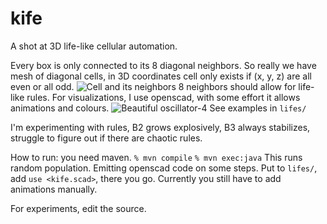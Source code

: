 kife
====

A shot at 3D life-like cellular automation.

Every box is only connected to its 8 diagonal neighbors. So really we have mesh of diagonal cells, in 3D coordinates cell only exists if (x, y, z) are all even or all odd.
![Cell and its neighbors](https://raw.github.com/alamar/kife/trunk/neighbors.png)
8 neighbors should allow for life-like rules.
For visualizations, I use openscad, with some effort it allows animations and colours.
![Beautiful oscillator-4](https://raw.github.com/alamar/kife/trunk/oscillator3.gif)
See examples in `lifes/`

I'm experimenting with rules, B2 grows explosively, B3 always stabilizes, struggle to figure out if there are chaotic rules.

How to run: you need maven.
`% mvn compile`
`% mvn exec:java`
This runs random population. Emitting openscad code on some steps. Put to `lifes/`, add `use <kife.scad>`, there you go. Currently you still have to add animations manually.

For experiments, edit the source.
